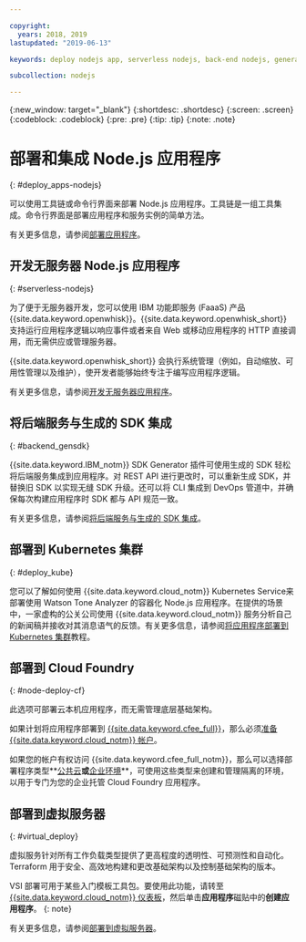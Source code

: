 ```yaml
---

copyright:
  years: 2018, 2019
lastupdated: "2019-06-13"

keywords: deploy nodejs app, serverless nodejs, back-end nodejs, generated sdk nodejs, cloud foundry deploy nodejs, kubernetes deploy nodejs, virtual nodejs

subcollection: nodejs

---
```


{:new_window: target="_blank"}
{:shortdesc: .shortdesc}
{:screen: .screen}
{:codeblock: .codeblock}
{:pre: .pre}
{:tip: .tip}
{:note: .note}

# 部署和集成 Node.js 应用程序
{: #deploy_apps-nodejs}

可以使用工具链或命令行界面来部署 Node.js 应用程序。工具链是一组工具集成。命令行界面是部署应用程序和服务实例的简单方法。


有关更多信息，请参阅[部署应用程序](/docs/apps?topic=creating-apps-deploying-apps)。

## 开发无服务器 Node.js 应用程序
{: #serverless-nodejs}

为了便于无服务器开发，您可以使用 IBM 功能即服务 (FaaaS) 产品 {{site.data.keyword.openwhisk}}。{{site.data.keyword.openwhisk_short}} 支持运行应用程序逻辑以响应事件或者来自 Web 或移动应用程序的 HTTP 直接调用，而无需供应或管理服务器。

{{site.data.keyword.openwhisk_short}} 会执行系统管理（例如，自动缩放、可用性管理以及维护），使开发者能够始终专注于编写应用程序逻辑。

有关更多信息，请参阅[开发无服务器应用程序](/docs/apps/deploying?topic=creating-apps-serverless)。

## 将后端服务与生成的 SDK 集成
{: #backend_gensdk}

{{site.data.keyword.IBM_notm}} SDK Generator 插件可使用生成的 SDK 轻松将后端服务集成到应用程序。对 REST API 进行更改时，可以重新生成 SDK，并替换旧 SDK 以实现无缝 SDK 升级。还可以将 CLI 集成到 DevOps 管道中，并确保每次构建应用程序时 SDK 都与 API 规范一致。

有关更多信息，请参阅[将后端服务与生成的 SDK 集成](/docs/swift/backend?topic=swift-sdkgen-cli)。

## 部署到 Kubernetes 集群
{: #deploy_kube}

您可以了解如何使用 {{site.data.keyword.cloud_notm}} Kubernetes Service来部署使用 Watson Tone Analyzer 的容器化 Node.js 应用程序。在提供的场景中，一家虚构的公关公司使用 {{site.data.keyword.cloud_notm}} 服务分析自己的新闻稿并接收对其消息语气的反馈。有关更多信息，请参阅[将应用程序部署到 Kubernetes 集群](/docs/containers?topic=containers-cs_apps_tutorial)教程。

## 部署到 Cloud Foundry
{: #node-deploy-cf}

此选项可部署云本机应用程序，而无需管理底层基础架构。

如果计划将应用程序部署到 [{{site.data.keyword.cfee_full}}](/docs/cloud-foundry?topic=cloud-foundry-about)，那么必须[准备 {{site.data.keyword.cloud_notm}} 帐户](/docs/cloud-foundry?topic=cloud-foundry-prepare)。

如果您的帐户有权访问 {{site.data.keyword.cfee_full_notm}}，那么可以选择部署程序类型**[公共云](/docs/cloud-foundry-public?topic=cloud-foundry-public-about-cf)**或**[企业环境](/docs/cloud-foundry-public?topic=cloud-foundry-public-cfee)**，可使用这些类型来创建和管理隔离的环境，以用于专门为您的企业托管 Cloud Foundry 应用程序。

## 部署到虚拟服务器
{: #virtual_deploy}

虚拟服务针对所有工作负载类型提供了更高程度的透明性、可预测性和自动化。Terraform 用于安全、高效地构建和更改基础架构以及控制基础架构的版本。

  VSI 部署可用于某些入门模板工具包。要使用此功能，请转至 [{{site.data.keyword.cloud_notm}} 仪表板](https://{DomainName})，然后单击**应用程序**磁贴中的**创建应用程序**。
  {: note} 

有关更多信息，请参阅[部署到虚拟服务器](/docs/vsi?topic=virtual-servers-deploying-to-a-virtual-server)。
